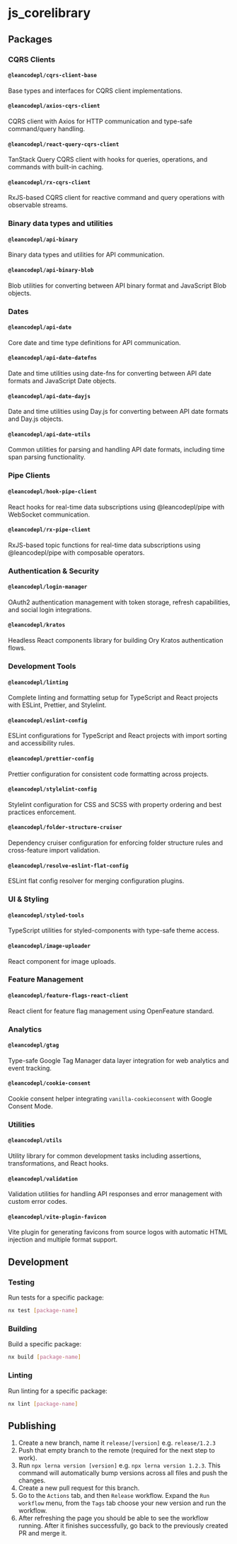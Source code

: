 # js_corelibrary

## Packages

### CQRS Clients

#### `@leancodepl/cqrs-client-base`

Base types and interfaces for CQRS client implementations.

#### `@leancodepl/axios-cqrs-client`

CQRS client with Axios for HTTP communication and type-safe command/query handling.

#### `@leancodepl/react-query-cqrs-client`

TanStack Query CQRS client with hooks for queries, operations, and commands with built-in caching.

#### `@leancodepl/rx-cqrs-client`

RxJS-based CQRS client for reactive command and query operations with observable streams.

### Binary data types and utilities

#### `@leancodepl/api-binary`

Binary data types and utilities for API communication.

#### `@leancodepl/api-binary-blob`

Blob utilities for converting between API binary format and JavaScript Blob objects.

### Dates

#### `@leancodepl/api-date`

Core date and time type definitions for API communication.

#### `@leancodepl/api-date-datefns`

Date and time utilities using date-fns for converting between API date formats and JavaScript Date objects.

#### `@leancodepl/api-date-dayjs`

Date and time utilities using Day.js for converting between API date formats and Day.js objects.

#### `@leancodepl/api-date-utils`

Common utilities for parsing and handling API date formats, including time span parsing functionality.

### Pipe Clients

#### `@leancodepl/hook-pipe-client`

React hooks for real-time data subscriptions using @leancodepl/pipe with WebSocket communication.

#### `@leancodepl/rx-pipe-client`

RxJS-based topic functions for real-time data subscriptions using @leancodepl/pipe with composable operators.

### Authentication & Security

#### `@leancodepl/login-manager`

OAuth2 authentication management with token storage, refresh capabilities, and social login integrations.

#### `@leancodepl/kratos`

Headless React components library for building Ory Kratos authentication flows.

### Development Tools

#### `@leancodepl/linting`

Complete linting and formatting setup for TypeScript and React projects with ESLint, Prettier, and Stylelint.

#### `@leancodepl/eslint-config`

ESLint configurations for TypeScript and React projects with import sorting and accessibility rules.

#### `@leancodepl/prettier-config`

Prettier configuration for consistent code formatting across projects.

#### `@leancodepl/stylelint-config`

Stylelint configuration for CSS and SCSS with property ordering and best practices enforcement.

#### `@leancodepl/folder-structure-cruiser`

Dependency cruiser configuration for enforcing folder structure rules and cross-feature import validation.

#### `@leancodepl/resolve-eslint-flat-config`

ESLint flat config resolver for merging configuration plugins.

### UI & Styling

#### `@leancodepl/styled-tools`

TypeScript utilities for styled-components with type-safe theme access.

#### `@leancodepl/image-uploader`

React component for image uploads.

### Feature Management

#### `@leancodepl/feature-flags-react-client`

React client for feature flag management using OpenFeature standard.

### Analytics

#### `@leancodepl/gtag`

Type-safe Google Tag Manager data layer integration for web analytics and event tracking.

#### `@leancodepl/cookie-consent`

Cookie consent helper integrating `vanilla-cookieconsent` with Google Consent Mode.

### Utilities

#### `@leancodepl/utils`

Utility library for common development tasks including assertions, transformations, and React hooks.

#### `@leancodepl/validation`

Validation utilities for handling API responses and error management with custom error codes.

#### `@leancodepl/vite-plugin-favicon`

Vite plugin for generating favicons from source logos with automatic HTML injection and multiple format support.

## Development

### Testing

Run tests for a specific package:

```bash
nx test [package-name]
```

### Building

Build a specific package:

```bash
nx build [package-name]
```

### Linting

Run linting for a specific package:

```bash
nx lint [package-name]
```

## Publishing

1. Create a new branch, name it `release/[version]` e.g. `release/1.2.3`
2. Push that empty branch to the remote (required for the next step to work).
3. Run `npx lerna version [version]` e.g. `npx lerna version 1.2.3`. This command will automatically bump versions
   across all files and push the changes.
4. Create a new pull request for this branch.
5. Go to the `Actions` tab, and then `Release` workflow. Expand the `Run workflow` menu, from the `Tags` tab choose your
   new version and run the workflow.
6. After refreshing the page you should be able to see the workflow running. After it finishes successfully, go back to
   the previously created PR and merge it.
